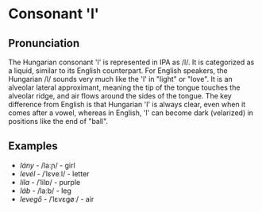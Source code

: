 # Consonant 'l'

## Pronunciation
The Hungarian consonant 'l' is represented in IPA as /l/. It is categorized as a liquid, similar to its English counterpart. For English speakers, the Hungarian /l/ sounds very much like the 'l' in "light" or "love". It is an alveolar lateral approximant, meaning the tip of the tongue touches the alveolar ridge, and air flows around the sides of the tongue. The key difference from English is that Hungarian 'l' is always clear, even when it comes after a vowel, whereas in English, 'l' can become dark (velarized) in positions like the end of "ball".

## Examples
- *lány* - /laːɲ/ - girl
- *levél* - /ˈlɛveːl/ - letter
- *lila* - /ˈlilɒ/ - purple
- *láb* - /laːb/ - leg
- *levegő* - /ˈlɛvɛɡøː/ - air